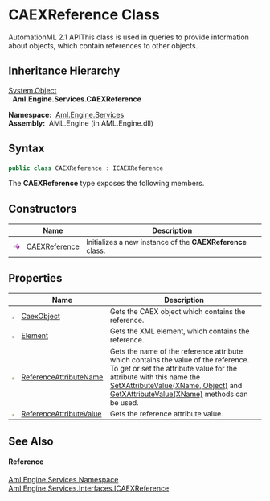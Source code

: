CAEXReference Class
===================
AutomationML 2.1 APIThis class is used in queries to provide information about objects, which contain references to other objects.


Inheritance Hierarchy
---------------------
[System.Object][1]  
  **Aml.Engine.Services.CAEXReference**  

  **Namespace:**  [Aml.Engine.Services][2]  
  **Assembly:**  AML.Engine (in AML.Engine.dll)

Syntax
------

```csharp
public class CAEXReference : ICAEXReference
```

The **CAEXReference** type exposes the following members.


Constructors
------------

                 | Name               | Description                                                
---------------- | ------------------ | ---------------------------------------------------------- 
![Public method] | [CAEXReference][3] | Initializes a new instance of the **CAEXReference** class. 


Properties
----------

                   | Name                         | Description                                                                                                                                                                                                                                               
------------------ | ---------------------------- | --------------------------------------------------------------------------------------------------------------------------------------------------------------------------------------------------------------------------------------------------------- 
![Public property] | [CaexObject][4]              | Gets the CAEX object which contains the reference.                                                                                                                                                                                                        
![Public property] | [Element][5]                 | Gets the XML element, which contains the reference.                                                                                                                                                                                                       
![Public property] | [ReferenceAttributeName][6]  | Gets the name of the reference attribute which contains the value of the reference. To get or set the attribute value for the attribute with this name the [SetXAttributeValue(XName, Object)][7] and [GetXAttributeValue(XName)][8] methods can be used. 
![Public property] | [ReferenceAttributeValue][9] | Gets the reference attribute value.                                                                                                                                                                                                                       


See Also
--------

#### Reference
[Aml.Engine.Services Namespace][2]  
[Aml.Engine.Services.Interfaces.ICAEXReference][10]  

[1]: https://docs.microsoft.com/dotnet/api/system.object
[2]: ../README.md
[3]: _ctor.md
[4]: CaexObject.md
[5]: Element.md
[6]: ReferenceAttributeName.md
[7]: ../../Aml.Engine.CAEX/CAEXWrapper/SetXAttributeValue.md
[8]: ../../Aml.Engine.CAEX/CAEXWrapper/GetXAttributeValue.md
[9]: ReferenceAttributeValue.md
[10]: ../../Aml.Engine.Services.Interfaces/ICAEXReference/README.md
[11]: https://www.automationml.org
[12]: ../../icons/logoShade.png
[Public method]: ../../icons/pubmethod.gif "Public method"
[Public property]: ../../icons/pubproperty.gif "Public property"